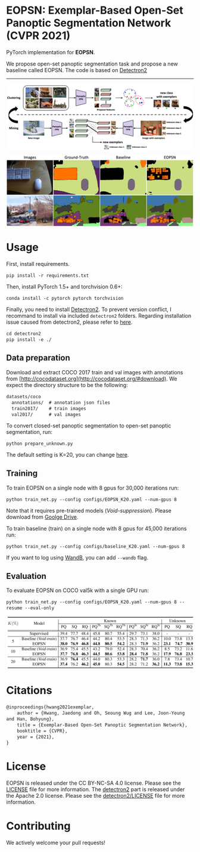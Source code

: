 **EOPSN: Exemplar-Based Open-Set Panoptic Segmentation Network (CVPR 2021)**
========
PyTorch implementation for **EOPSN**.

We propose open-set panoptic segmentation task and propose a new baseline called EOPSN.
The code is based on [Detectron2](https://github.com/facebookresearch/detectron2)

---

<p align="center">
  <img align="middle" src="./assets/architecture.png" alt="Architecture"/>
</p>
<p align="center">
  <img align="middle" src="./assets/qual.png" alt="Qualitative Results"/>
</p>

# Usage
First, install requirements.
```
pip install -r requirements.txt
```
Then, install PyTorch 1.5+ and torchvision 0.6+:
```
conda install -c pytorch pytorch torchvision
```

Finally, you need to install [Detectron2](https://github.com/facebookresearch/detectron2).
To prevent version conflict, I recommand to install via included `detectron2` folders.
Regarding installation issue caused from detectron2, please refer to [here](https://github.com/facebookresearch/detectron2/issues).
```
cd detectron2
pip install -e ./
```



## Data preparation

Download and extract COCO 2017 train and val images with annotations from
[http://cocodataset.org](http://cocodataset.org/#download).
We expect the directory structure to be the following:
```
datasets/coco
  annotations/  # annotation json files
  train2017/    # train images
  val2017/      # val images
```

To convert closed-set panoptic segmentation to open-set panoptic segmentation, run:
```
python prepare_unknown.py
```

The default setting is K=20, you can change [here](https://github.com/jd730/EOPSN/blob/master/prepare_unknown.py#L94).


## Training
To train EOPSN on a single node with 8 gpus for 30,000 iterations run:
```
python train_net.py --config configs/EOPSN_K20.yaml --num-gpus 8
```

Note that it requires pre-trained models (<i>Void-suppression</i>).
Please download from [Goolge Drive](https://drive.google.com/drive/folders/1Df_gXUnVwi6Y2EuR7PAzWSoghpSikYHb?usp=sharing).


To train baseline (train) on a single node with 8 gpus for 45,000 iterations run:
```
python train_net.py --config configs/baseline_K20.yaml --num-gpus 8
```

If you want to log using [WandB](https://www.wandb.com/), you can add `--wandb` flag.


## Evaluation
To evaluate EOPSN on COCO val5k with a single GPU run:
```
python train_net.py --config configs/EOPSN_K20.yaml --num-gpus 8 --resume --eval-only
```

<p align="center">
  <img align="middle" src="./assets/results.png" alt="Quantitative Results"/>
</p>


# Citations
```
@inproceedings{hwang2021exemplar,
    author = {Hwang, Jaedong and Oh, Seoung Wug and Lee, Joon-Young and Han, Bohyung},
    title = {Exemplar-Based Open-Set Panoptic Segmentation Network},
    booktitle = {CVPR},
    year = {2021},
}   
```

# License
EOPSN is released under the CC BY-NC-SA 4.0 license. Please see the [LICENSE](LICENSE) file for more information.
The [detectron2](detectron2) part is released under the Apache 2.0 license. Please see the [detectron2/LICENSE](detectron2/LICENSE) file for more information.

# Contributing
We actively welcome your pull requests!


